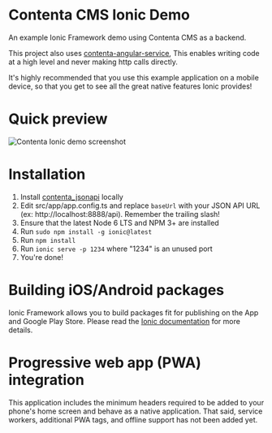 # Contenta CMS Ionic Demo

An example Ionic Framework demo using Contenta CMS as a backend.

This project also uses [contenta-angular-service](https://github.com/contentacms/contenta_angular_service),
This enables writing code at a high level and never making http calls directly.

It's highly recommended that you use this example application on a mobile
device, so that you get to see all the great native features Ionic provides!

# Quick preview

![Contenta Ionic demo screenshot](/screenshots/contenta_ionic.gif?raw=true "Contenta Ionic demo screenshot")

# Installation

1. Install [contenta_jsonapi](https://github.com/contentacms/contenta_jsonapi)
 locally
1. Edit src/app/app.config.ts and replace `baseUrl` with your JSON API URL (ex:
 http://localhost:8888/api). Remember the trailing slash!
1. Ensure that the latest Node 6 LTS and NPM 3+ are installed
1. Run `sudo npm install -g ionic@latest`
1. Run `npm install`
1. Run `ionic serve -p 1234` where "1234" is an unused port
1. You're done!

# Building iOS/Android packages

Ionic Framework allows you to build packages fit for publishing on the App and
Google Play Store. Please read the [Ionic documentation](https://ionicframework.com/docs/cli/build/)
for more details.

# Progressive web app (PWA) integration

This application includes the minimum headers required to be added to your
phone's home screen and behave as a native application. That said, service
workers, additional PWA tags, and offline support has not been added yet.
